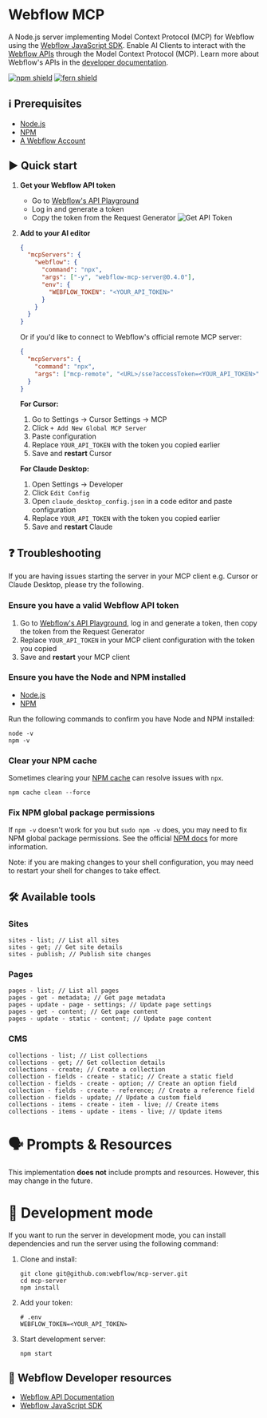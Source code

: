 # Webflow MCP

A Node.js server implementing Model Context Protocol (MCP) for Webflow using the [Webflow JavaScript SDK](https://github.com/webflow/js-webflow-api). Enable AI Clients to interact with the [Webflow APIs](https://developers.webflow.com/data/reference) through the Model Context Protocol (MCP). Learn more about Webflow's APIs in the [developer documentation](https://developers.webflow.com/data/reference).

[![npm shield](https://img.shields.io/npm/v/webflow-mcp-server)](https://www.npmjs.com/package/webflow-mcp-server)
[![fern shield](https://img.shields.io/badge/%F0%9F%8C%BF-Built%20with%20Fern-brightgreen)](https://buildwithfern.com/?utm_source=github&utm_medium=github&utm_campaign=readme&utm_source=https%3A%2F%2Fgithub.com%2Fwebflow%2Fmcp-server)

## ℹ Prerequisites

- [Node.js](https://docs.npmjs.com/downloading-and-installing-node-js-and-npm)
- [NPM](https://docs.npmjs.com/downloading-and-installing-node-js-and-npm)
- [A Webflow Account](https://webflow.com/signup)

## ▶️ Quick start

1. **Get your Webflow API token**

   - Go to [Webflow's API Playground](https://developers.webflow.com/data/reference/token/authorized-by)
   - Log in and generate a token
   - Copy the token from the Request Generator
     ![Get API Token](https://prod.ferndocs.com/_next/image?url=https%3A%2F%2Ffiles.buildwithfern.com%2Fwebflow-preview-6a549203-c0da-4038-8adf-1dbed286cb83.docs.buildwithfern.com%2F2025-03-28T17%3A56%3A04.435Z%2Fassets%2Fimages%2Fapi-key-playground.png&w=3840&q=75)

2. **Add to your AI editor**

   ```json
   {
     "mcpServers": {
       "webflow": {
         "command": "npx",
         "args": ["-y", "webflow-mcp-server@0.4.0"],
         "env": {
           "WEBFLOW_TOKEN": "<YOUR_API_TOKEN>"
         }
       }
     }
   }
   ```

   Or if you'd like to connect to Webflow's official remote MCP server:

   ```json
   {
     "mcpServers": {
       "command": "npx",
       "args": ["mcp-remote", "<URL>/sse?accessToken=<YOUR_API_TOKEN>"]
     }
   }
   ```

   **For Cursor:**

   1. Go to Settings → Cursor Settings → MCP
   2. Click `+ Add New Global MCP Server`
   3. Paste configuration
   4. Replace `YOUR_API_TOKEN` with the token you copied earlier
   5. Save and **restart** Cursor

   **For Claude Desktop:**

   1. Open Settings → Developer
   2. Click `Edit Config`
   3. Open `claude_desktop_config.json` in a code editor and paste configuration
   4. Replace `YOUR_API_TOKEN` with the token you copied earlier
   5. Save and **restart** Claude

## ❓ Troubleshooting

If you are having issues starting the server in your MCP client e.g. Cursor or Claude Desktop, please try the following.

### Ensure you have a valid Webflow API token

1. Go to [Webflow's API Playground](https://developers.webflow.com/data/reference/token/authorized-by), log in and generate a token, then copy the token from the Request Generator
2. Replace `YOUR_API_TOKEN` in your MCP client configuration with the token you copied
3. Save and **restart** your MCP client

### Ensure you have the Node and NPM installed

- [Node.js](https://docs.npmjs.com/downloading-and-installing-node-js-and-npm)
- [NPM](https://docs.npmjs.com/downloading-and-installing-node-js-and-npm)

Run the following commands to confirm you have Node and NPM installed:

```shell
node -v
npm -v
```

### Clear your NPM cache

Sometimes clearing your [NPM cache](https://docs.npmjs.com/cli/v8/commands/npm-cache) can resolve issues with `npx`.

```shell
npm cache clean --force
```

### Fix NPM global package permissions

If `npm -v` doesn't work for you but `sudo npm -v` does, you may need to fix NPM global package permissions. See the official [NPM docs](https://docs.npmjs.com/resolving-eacces-permissions-errors-when-installing-packages-globally) for more information.

Note: if you are making changes to your shell configuration, you may need to restart your shell for changes to take effect.

## 🛠️ Available tools

### Sites

```
sites - list; // List all sites
sites - get; // Get site details
sites - publish; // Publish site changes
```

### Pages

```
pages - list; // List all pages
pages - get - metadata; // Get page metadata
pages - update - page - settings; // Update page settings
pages - get - content; // Get page content
pages - update - static - content; // Update page content
```

### CMS

```
collections - list; // List collections
collections - get; // Get collection details
collections - create; // Create a collection
collection - fields - create - static; // Create a static field
collection - fields - create - option; // Create an option field
collection - fields - create - reference; // Create a reference field
collection - fields - update; // Update a custom field
collections - items - create - item - live; // Create items
collections - items - update - items - live; // Update items
```

# 🗣️ Prompts & Resources

This implementation **does not** include prompts and resources. However, this may change in the future.

# 🚧 Development mode

If you want to run the server in development mode, you can install dependencies and run the server using the following command:

1. Clone and install:

   ```shell
   git clone git@github.com:webflow/mcp-server.git
   cd mcp-server
   npm install
   ```

2. Add your token:

   ```shell
   # .env
   WEBFLOW_TOKEN=<YOUR_API_TOKEN>
   ```

3. Start development server:
   ```shell
   npm start
   ```

## 📄 Webflow Developer resources

- [Webflow API Documentation](https://developers.webflow.com/data/reference)
- [Webflow JavaScript SDK](https://github.com/webflow/js-webflow-api)

